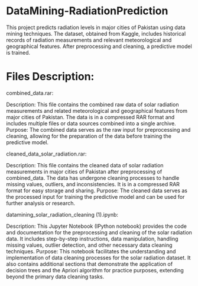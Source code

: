 # DataMining-RadiationPrediction
This project predicts radiation levels in major cities of Pakistan using data mining techniques. The dataset, obtained from Kaggle, includes historical records of radiation measurements and relevant meteorological and geographical features. After preprocessing and cleaning, a predictive model is trained. 


# Files Description:
combined_data.rar:

Description: This file contains the combined raw data of solar radiation measurements and related meteorological and geographical features from major cities of Pakistan. The data is in a compressed RAR format and includes multiple files or data sources combined into a single archive.
Purpose: The combined data serves as the raw input for preprocessing and cleaning, allowing for the preparation of the data before training the predictive model.

cleaned_data_solar_radiation.rar:

Description: This file contains the cleaned data of solar radiation measurements in major cities of Pakistan after preprocessing of combined_data. The data has undergone cleaning processes to handle missing values, outliers, and inconsistencies. It is in a compressed RAR format for easy storage and sharing.
Purpose: The cleaned data serves as the processed input for training the predictive model and can be used for further analysis or research.

datamining_solar_radiation_cleaning (1).ipynb:

Description: This Jupyter Notebook (IPython notebook) provides the code and documentation for the preprocessing and cleaning of the solar radiation data. It includes step-by-step instructions, data manipulation, handling missing values, outlier detection, and other necessary data cleaning techniques.
Purpose: This notebook facilitates the understanding and implementation of data cleaning processes for the solar radiation dataset. It also contains additional sections that demonstrate the application of decision trees and the Apriori algorithm for practice purposes, extending beyond the primary data cleaning tasks.

